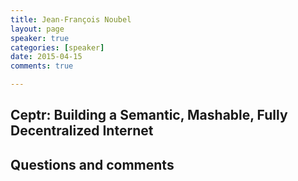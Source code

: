 ```yaml
---
title: Jean-François Noubel
layout: page
speaker: true
categories: [speaker]
date: 2015-04-15
comments: true

---
```


## Ceptr: Building a Semantic, Mashable, Fully Decentralized Internet

## Questions and comments

